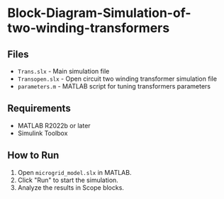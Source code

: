 # Block-Diagram-Simulation-of-two‑winding-transformers
## Files
- `Trans.slx` - Main simulation file
- `Transopen.slx` - Open circuit two winding transformer simulation file
- `parameters.m` - MATLAB script for tuning transformers parameters

## Requirements
- MATLAB R2022b or later
- Simulink Toolbox

## How to Run
1. Open `microgrid_model.slx` in MATLAB.
2. Click "Run" to start the simulation.
3. Analyze the results in Scope blocks.
